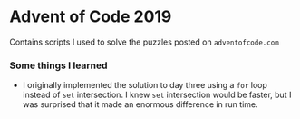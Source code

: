 # Advent of Code 2019

Contains scripts I used to solve the puzzles posted on `adventofcode.com`

### Some things I learned
- I originally implemented the solution to day three using a `for` loop instead of `set` intersection. 
I knew `set` intersection would be faster, but I was surprised that it made an enormous difference in
run time.
